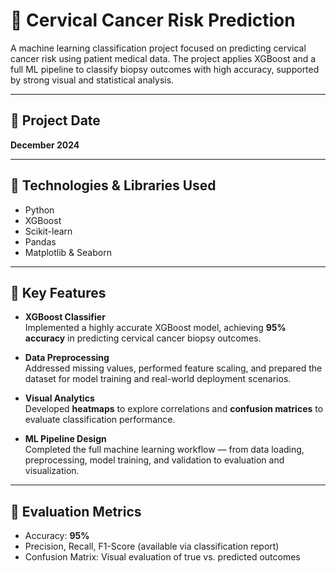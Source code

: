 # 🧬 Cervical Cancer Risk Prediction

A machine learning classification project focused on predicting cervical cancer risk using patient medical data. The project applies XGBoost and a full ML pipeline to classify biopsy outcomes with high accuracy, supported by strong visual and statistical analysis.

---

## 📅 Project Date

**December 2024**

---

## 🧰 Technologies & Libraries Used

- Python
- XGBoost
- Scikit-learn
- Pandas
- Matplotlib & Seaborn

---

## 📌 Key Features

- **XGBoost Classifier**  
  Implemented a highly accurate XGBoost model, achieving **95% accuracy** in predicting cervical cancer biopsy outcomes.

- **Data Preprocessing**  
  Addressed missing values, performed feature scaling, and prepared the dataset for model training and real-world deployment scenarios.

- **Visual Analytics**  
  Developed **heatmaps** to explore correlations and **confusion matrices** to evaluate classification performance.

- **ML Pipeline Design**  
  Completed the full machine learning workflow — from data loading, preprocessing, model training, and validation to evaluation and visualization.

---

## 🧪 Evaluation Metrics

- Accuracy: **95%**
- Precision, Recall, F1-Score (available via classification report)
- Confusion Matrix: Visual evaluation of true vs. predicted outcomes

